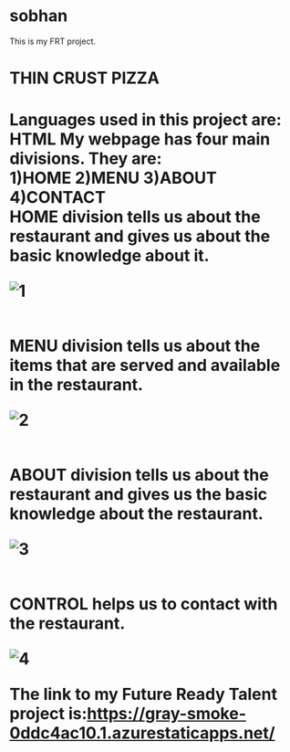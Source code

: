 # sobhan
This is my FRT project.
<h1>THIN CRUST PIZZA<h1>
Languages used in this project are:
HTML
My webpage has four main divisions.
They are:
<br>
1)HOME
2)MENU
3)ABOUT
4)CONTACT
<br>
HOME division tells us about the restaurant and gives us about the basic knowledge about it.
<br>

  
  
  
![1](https://user-images.githubusercontent.com/108713842/190400144-cbb14777-e9e9-48a0-bc53-86fb0ed823d0.jpg)

  
  
  
<br>
MENU division tells us about the items that are served and available in the restaurant.
<br>
  
  
  

![2](https://user-images.githubusercontent.com/108713842/190401538-203457a5-732e-4d44-af0b-650427b2272f.jpg)


  

<br>
ABOUT division tells us about the restaurant and gives us the basic knowledge about the restaurant.
<br>
  
  
 
  
![3](https://user-images.githubusercontent.com/108713842/190401675-3f75484c-b0ee-41fd-b780-a194547cc3f5.jpg)


  
  
<br>
CONTROL helps us to contact with the restaurant.
<br>
  
  
  
  
![4](https://user-images.githubusercontent.com/108713842/190401969-ed1e0e29-8782-4dfb-9c2a-3e590d573708.jpg)

  
  

The link to my Future Ready Talent project is:https://gray-smoke-0ddc4ac10.1.azurestaticapps.net/
